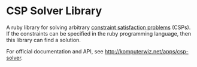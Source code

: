 CSP Solver Library
==================

A ruby library for solving arbitrary [constraint satisfaction
problems][wiki-csp] (CSPs). If the constraints can be specified in the ruby
programming language, then this library can find a solution.

For official documentation and API, see http://komputerwiz.net/apps/csp-solver.

[wiki-csp]: http://en.wikipedia.org/wiki/Constraint_satisfaction_problem
